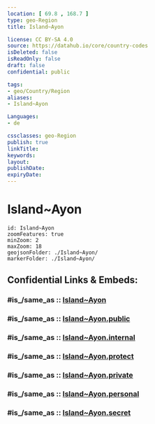 ```yaml
---
location: [ 69.8 , 168.7 ] 
type: geo-Region
title: Island~Ayon

license: CC BY-SA 4.0
source: https://datahub.io/core/country-codes
isDeleted: false
isReadOnly: false
draft: false
confidential: public

tags:
- geo/Country/Region
aliases:
- Island~Ayon

Languages:
- de

cssclasses: geo-Region
publish: true
linkTitle: 
keywords: 
layout: 
publishDate: 
expiryDate: 
---
```


# Island~Ayon

```leaflet
id: Island~Ayon
zoomFeatures: true 
minZoom: 2 
maxZoom: 18
geojsonFolder: ./Island~Ayon/
markerFolder: ./Island~Ayon/
```


## Confidential Links & Embeds: 

### #is_/same_as :: [Island~Ayon](/_Standards/Earth/Continent/Asia/Asia~North/Asia~NorthEast/Chukotka_Autonomous_Okrug/Island~Ayon.md) 

### #is_/same_as :: [Island~Ayon.public](/_public/Earth/Continent/Asia/Asia~North/Asia~NorthEast/Chukotka_Autonomous_Okrug/Island~Ayon.public.md) 

### #is_/same_as :: [Island~Ayon.internal](/_internal/Earth/Continent/Asia/Asia~North/Asia~NorthEast/Chukotka_Autonomous_Okrug/Island~Ayon.internal.md) 

### #is_/same_as :: [Island~Ayon.protect](/_protect/Earth/Continent/Asia/Asia~North/Asia~NorthEast/Chukotka_Autonomous_Okrug/Island~Ayon.protect.md) 

### #is_/same_as :: [Island~Ayon.private](/_private/Earth/Continent/Asia/Asia~North/Asia~NorthEast/Chukotka_Autonomous_Okrug/Island~Ayon.private.md) 

### #is_/same_as :: [Island~Ayon.personal](/_personal/Earth/Continent/Asia/Asia~North/Asia~NorthEast/Chukotka_Autonomous_Okrug/Island~Ayon.personal.md) 

### #is_/same_as :: [Island~Ayon.secret](/_secret/Earth/Continent/Asia/Asia~North/Asia~NorthEast/Chukotka_Autonomous_Okrug/Island~Ayon.secret.md)

